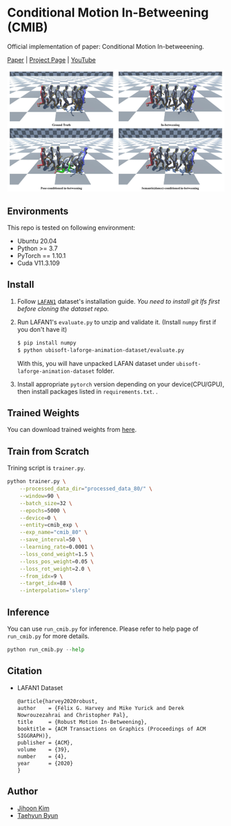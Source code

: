 # Conditional Motion In-Betweening (CMIB)

Official implementation of paper: Conditional Motion In-betweeening.

[Paper]() | [Project Page](https://jihoonerd.github.io/Conditional-Motion-In-Betweening/) | [YouTube](https://youtu.be/nEzzzBeek_E )

<p align="center">
  <img src="assets/graphical_abstract.jpg" alt="Graphical Abstract"/>
</p>

## Environments

This repo is tested on following environment:

* Ubuntu 20.04
* Python >= 3.7
* PyTorch == 1.10.1
* Cuda V11.3.109

## Install

1. Follow [`LAFAN1`](https://github.com/ubisoft/ubisoft-laforge-animation-dataset) dataset's installation guide.
   *You need to install git lfs first before cloning the dataset repo.*

2. Run LAFAN1's `evaluate.py` to unzip and validate it. (Install `numpy` first if you don't have it)
   ```bash
   $ pip install numpy
   $ python ubisoft-laforge-animation-dataset/evaluate.py 
   ```
   With this, you will have unpacked LAFAN dataset under `ubisoft-laforge-animation-dataset` folder.

3. Install appropriate `pytorch` version depending on your device(CPU/GPU), then install packages listed in `requirements.txt`. .

## Trained Weights

You can download trained weights from [here](https://drive.google.com/drive/folders/1_cAhuBxbic3rgPdyrR49kvMnA263bYmi?usp=sharing).

## Train from Scratch

Trining script is `trainer.py`.

```bash
python trainer.py \
	--processed_data_dir="processed_data_80/" \
	--window=90 \
	--batch_size=32 \
	--epochs=5000 \
	--device=0 \
	--entity=cmib_exp \
	--exp_name="cmib_80" \
	--save_interval=50 \
	--learning_rate=0.0001 \
	--loss_cond_weight=1.5 \
	--loss_pos_weight=0.05 \
	--loss_rot_weight=2.0 \
	--from_idx=9 \
	--target_idx=88 \
	--interpolation='slerp'

```

## Inference

You can use `run_cmib.py` for inference. Please refer to help page of `run_cmib.py` for more details.

```python
python run_cmib.py --help
```

## Citation

* LAFAN1 Dataset
  ```
  @article{harvey2020robust,
  author    = {Félix G. Harvey and Mike Yurick and Derek Nowrouzezahrai and Christopher Pal},
  title     = {Robust Motion In-Betweening},
  booktitle = {ACM Transactions on Graphics (Proceedings of ACM SIGGRAPH)},
  publisher = {ACM}, 
  volume    = {39},
  number    = {4},
  year      = {2020}
  }
  ```

## Author

* [Jihoon Kim](https://github.com/jihoonerd)
* [Taehyun Byun](https://github.com/childtoy)
